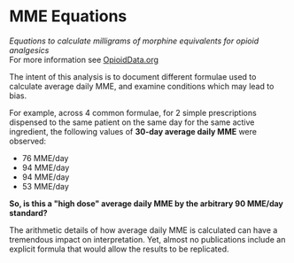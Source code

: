 # MME Equations
*Equations to calculate milligrams of morphine equivalents for opioid analgesics* <br>
For more information see [OpioidData.org](opioiddata.org)

The intent of this analysis is to document different formulae used to calculate average daily MME, and examine conditions which may lead to bias.

For example, across 4 common formulae, for 2 simple prescriptions dispensed to the same patient on the same day for the same active ingredient, the following values of **30-day average daily MME** were observed:

+ 76 MME/day
+ 94 MME/day
+ 94 MME/day
+ 53 MME/day

**So, is this a "high dose" average daily MME by the arbitrary 90 MME/day standard?**<br>

The arithmetic details of how average daily MME is calculated can have a tremendous impact on interpretation. Yet, almost no publications include an explicit formula that would allow the results to be replicated.
